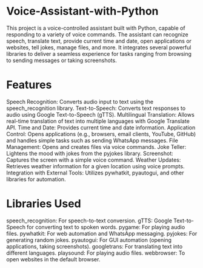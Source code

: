 # Voice-Assistant-with-Python
This project is a voice-controlled assistant built with Python, capable of responding to a variety of voice commands. The assistant can recognize speech, translate text, provide current time and date, open applications or websites, tell jokes, manage files, and more. It integrates several powerful libraries to deliver a seamless experience for tasks ranging from browsing to sending messages or taking screenshots.

# Features
Speech Recognition: Converts audio input to text using the speech_recognition library.
Text-to-Speech: Converts text responses to audio using Google Text-to-Speech (gTTS).
Multilingual Translation: Allows real-time translation of text into multiple languages with Google Translate API.
Time and Date: Provides current time and date information.
Application Control: Opens applications (e.g., browsers, email clients, YouTube, GitHub) and handles simple tasks such as sending WhatsApp messages.
File Management: Opens and creates files via voice commands.
Joke Teller: Lightens the mood with jokes from the pyjokes library.
Screenshot: Captures the screen with a simple voice command.
Weather Updates: Retrieves weather information for a given location using voice prompts.
Integration with External Tools: Utilizes pywhatkit, pyautogui, and other libraries for automation.
# Libraries Used
speech_recognition: For speech-to-text conversion.
gTTS: Google Text-to-Speech for converting text to spoken words.
pygame: For playing audio files.
pywhatkit: For web automation and WhatsApp messaging.
pyjokes: For generating random jokes.
pyautogui: For GUI automation (opening applications, taking screenshots).
googletrans: For translating text into different languages.
playsound: For playing audio files.
webbrowser: To open websites in the default browser.
